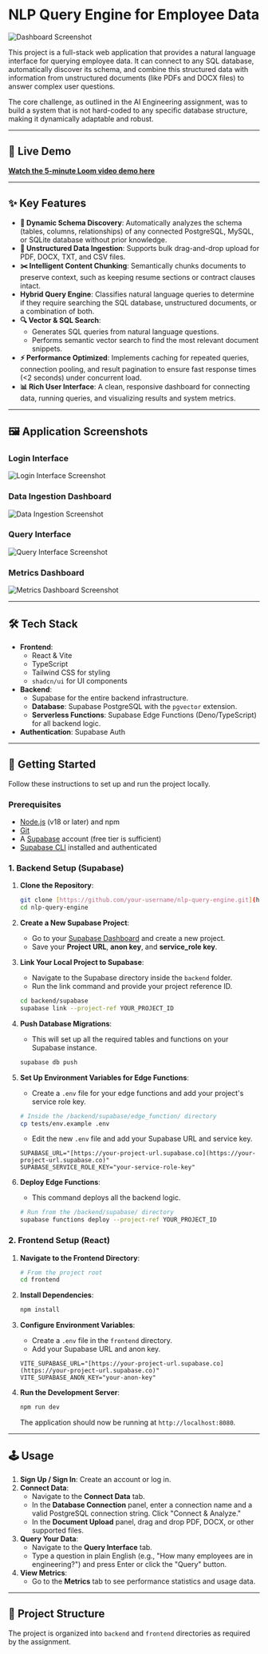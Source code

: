 # NLP Query Engine for Employee Data

![Dashboard Screenshot](images/Dashboard.png)

This project is a full-stack web application that provides a natural language interface for querying employee data. It can connect to any SQL database, automatically discover its schema, and combine this structured data with information from unstructured documents (like PDFs and DOCX files) to answer complex user questions.

The core challenge, as outlined in the AI Engineering assignment, was to build a system that is not hard-coded to any specific database structure, making it dynamically adaptable and robust.

---

## 🎥 Live Demo

[**Watch the 5-minute Loom video demo here**](https://www.loom.com/share/your-video-link)

---

## ✨ Key Features

* **🧠 Dynamic Schema Discovery**: Automatically analyzes the schema (tables, columns, relationships) of any connected PostgreSQL, MySQL, or SQLite database without prior knowledge.
* **📄 Unstructured Data Ingestion**: Supports bulk drag-and-drop upload for PDF, DOCX, TXT, and CSV files.
* **✂️ Intelligent Content Chunking**: Semantically chunks documents to preserve context, such as keeping resume sections or contract clauses intact.
* **Hybrid Query Engine**: Classifies natural language queries to determine if they require searching the SQL database, unstructured documents, or a combination of both.
* **🔍 Vector & SQL Search**:
    * Generates SQL queries from natural language questions.
    * Performs semantic vector search to find the most relevant document snippets.
* **⚡ Performance Optimized**: Implements caching for repeated queries, connection pooling, and result pagination to ensure fast response times (<2 seconds) under concurrent load.
* **📊 Rich User Interface**: A clean, responsive dashboard for connecting data, running queries, and visualizing results and system metrics.

---

## 🖼️ Application Screenshots

### Login Interface
![Login Interface Screenshot](images/Login%20Interface.png)

### Data Ingestion Dashboard
![Data Ingestion Screenshot](images/Dashboard.png)

### Query Interface
![Query Interface Screenshot](images/Querry%20Dashboard.png)

### Metrics Dashboard
![Metrics Dashboard Screenshot](images/Matrics.png)

---

## 🛠️ Tech Stack

* **Frontend**:
    * React & Vite
    * TypeScript
    * Tailwind CSS for styling
    * `shadcn/ui` for UI components
* **Backend**:
    * Supabase for the entire backend infrastructure.
    * **Database**: Supabase PostgreSQL with the `pgvector` extension.
    * **Serverless Functions**: Supabase Edge Functions (Deno/TypeScript) for all backend logic.
* **Authentication**: Supabase Auth

---

## 🚀 Getting Started

Follow these instructions to set up and run the project locally.

### Prerequisites

* [Node.js](https://nodejs.org/) (v18 or later) and npm
* [Git](https://git-scm.com/)
* A [Supabase](https://supabase.com/) account (free tier is sufficient)
* [Supabase CLI](https://supabase.com/docs/guides/cli) installed and authenticated

### 1. Backend Setup (Supabase)

1.  **Clone the Repository**:
    ```bash
    git clone [https://github.com/your-username/nlp-query-engine.git](https://github.com/your-username/nlp-query-engine.git)
    cd nlp-query-engine
    ```

2.  **Create a New Supabase Project**:
    * Go to your [Supabase Dashboard](https://app.supabase.com/) and create a new project.
    * Save your **Project URL**, **anon key**, and **service\_role key**.

3.  **Link Your Local Project to Supabase**:
    * Navigate to the Supabase directory inside the `backend` folder.
    * Run the link command and provide your project reference ID.
    ```bash
    cd backend/supabase
    supabase link --project-ref YOUR_PROJECT_ID
    ```

4.  **Push Database Migrations**:
    * This will set up all the required tables and functions on your Supabase instance.
    ```bash
    supabase db push
    ```

5.  **Set Up Environment Variables for Edge Functions**:
    * Create a `.env` file for your edge functions and add your project's service role key.
    ```bash
    # Inside the /backend/supabase/edge_function/ directory
    cp tests/env.example .env
    ```
    * Edit the new `.env` file and add your Supabase URL and service key.
    ```.env
    SUPABASE_URL="[https://your-project-url.supabase.co](https://your-project-url.supabase.co)"
    SUPABASE_SERVICE_ROLE_KEY="your-service-role-key"
    ```

6.  **Deploy Edge Functions**:
    * This command deploys all the backend logic.
    ```bash
    # Run from the /backend/supabase/ directory
    supabase functions deploy --project-ref YOUR_PROJECT_ID
    ```

### 2. Frontend Setup (React)

1.  **Navigate to the Frontend Directory**:
    ```bash
    # From the project root
    cd frontend
    ```

2.  **Install Dependencies**:
    ```bash
    npm install
    ```

3.  **Configure Environment Variables**:
    * Create a `.env` file in the `frontend` directory.
    * Add your Supabase URL and anon key.
    ```.env
    VITE_SUPABASE_URL="[https://your-project-url.supabase.co](https://your-project-url.supabase.co)"
    VITE_SUPABASE_ANON_KEY="your-anon-key"
    ```

4.  **Run the Development Server**:
    ```bash
    npm run dev
    ```
    The application should now be running at `http://localhost:8080`.

---

## 🕹️ Usage

1.  **Sign Up / Sign In**: Create an account or log in.
2.  **Connect Data**:
    * Navigate to the **Connect Data** tab.
    * In the **Database Connection** panel, enter a connection name and a valid PostgreSQL connection string. Click "Connect & Analyze."
    * In the **Document Upload** panel, drag and drop PDF, DOCX, or other supported files.
3.  **Query Your Data**:
    * Navigate to the **Query Interface** tab.
    * Type a question in plain English (e.g., "How many employees are in engineering?") and press Enter or click the "Query" button.
4.  **View Metrics**:
    * Go to the **Metrics** tab to see performance statistics and usage data.

---

## 📂 Project Structure

The project is organized into `backend` and `frontend` directories as required by the assignment.

